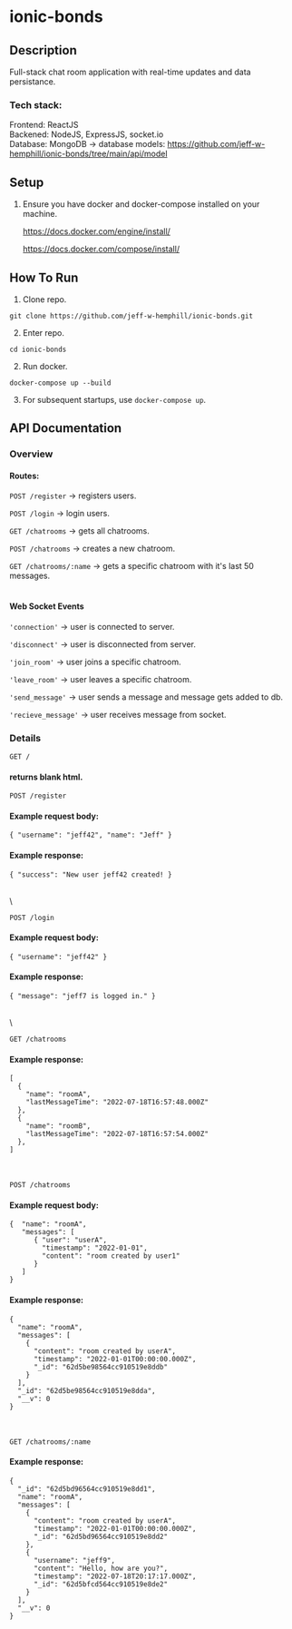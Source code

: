 # ionic-bonds

## Description
Full-stack chat room application with real-time updates and data persistance.  
### Tech stack:  
Frontend: ReactJS  
Backened: NodeJS, ExpressJS, socket.io  
Database: MongoDB -> database models: https://github.com/jeff-w-hemphill/ionic-bonds/tree/main/api/model

## Setup
1. Ensure you have docker and docker-compose installed on your machine.  
  
    https://docs.docker.com/engine/install/
  
    https://docs.docker.com/compose/install/

## How To Run
1. Clone repo.

```
git clone https://github.com/jeff-w-hemphill/ionic-bonds.git
```
2. Enter repo. 

```
cd ionic-bonds
```

2. Run docker.

```
docker-compose up --build
``` 

3. For subsequent startups, use ```docker-compose up```.

## API Documentation

### Overview
#### Routes:
```POST /register``` -> registers users. 

```POST /login``` -> login users.  

```GET /chatrooms``` -> gets all chatrooms.

```POST /chatrooms``` -> creates a new chatroom.  

```GET /chatrooms/:name``` -> gets a specific chatroom with it's last 50 messages.  
<br>

#### Web Socket Events 
```'connection'``` -> user is connected to server.

```'disconnect'``` -> user is disconnected from server.

```'join_room'``` -> user joins a specific chatroom.

```'leave_room'``` -> user leaves a specific chatroom.

```'send_message'``` -> user sends a message and message gets added to db.  

```'recieve_message'``` -> user receives message from socket.  

### Details 

```GET /```
#### returns blank html. 

```POST /register```
#### Example request body:  
```
{ "username": "jeff42", "name": "Jeff" }
```
#### Example response:   
```
{ "success": "New user jeff42 created! }
```
\
\

```POST /login```
#### Example request body:  
```
{ "username": "jeff42" }
```
#### Example response:   
```
{ "message": "jeff7 is logged in." }
```
\
\

```GET /chatrooms```
#### Example response:
```
[
  {
    "name": "roomA",
    "lastMessageTime": "2022-07-18T16:57:48.000Z"
  },
  {
    "name": "roomB",
    "lastMessageTime": "2022-07-18T16:57:54.000Z"
  },
]
```
\
\
```POST /chatrooms```
#### Example request body:  
```
{  "name": "roomA",
   "messages": [
      { "user": "userA",
        "timestamp": "2022-01-01",
        "content": "room created by user1"
      }
   ]   
}
```
#### Example response:   
```
{
  "name": "roomA",
  "messages": [
    {
      "content": "room created by userA",
      "timestamp": "2022-01-01T00:00:00.000Z",
      "_id": "62d5be98564cc910519e8ddb"
    }
  ],
  "_id": "62d5be98564cc910519e8dda",
  "__v": 0
}
```
\
\
```GET /chatrooms/:name```
#### Example response:  
```
{
  "_id": "62d5bd96564cc910519e8dd1",
  "name": "roomA",
  "messages": [
    {
      "content": "room created by userA",
      "timestamp": "2022-01-01T00:00:00.000Z",
      "_id": "62d5bd96564cc910519e8dd2"
    },
    {
      "username": "jeff9",
      "content": "Hello, how are you?",
      "timestamp": "2022-07-18T20:17:17.000Z",
      "_id": "62d5bfcd564cc910519e8de2"
    }
  ],
  "__v": 0
}
```
